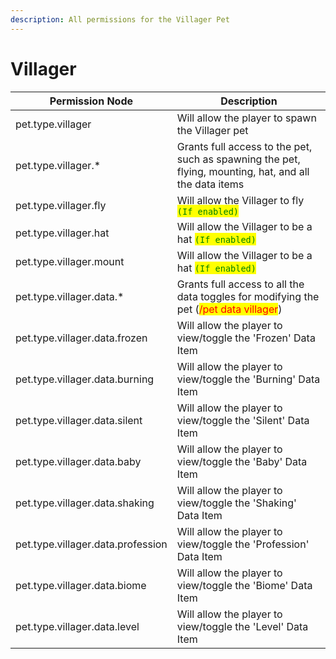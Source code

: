```yaml
---
description: All permissions for the Villager Pet
---
```



# Villager
| Permission Node | Description |
| - | - |
| pet.type.villager | Will allow the player to spawn the Villager pet |
| pet.type.villager.* | Grants full access to the pet, such as spawning the pet, flying, mounting, hat, and all the data items |
| pet.type.villager.fly | Will allow the Villager to fly <mark style="color:green;">`(If enabled)`</mark> |
| pet.type.villager.hat | Will allow the Villager to be a hat <mark style="color:green;">`(If enabled)`</mark> |
| pet.type.villager.mount | Will allow the Villager to be a hat <mark style="color:green;">`(If enabled)`</mark> |
| pet.type.villager.data.* | Grants full access to all the data toggles for modifying the pet (<mark style="color:red;">/pet data villager</mark>) |
| pet.type.villager.data.frozen | Will allow the player to view/toggle the 'Frozen' Data Item |
| pet.type.villager.data.burning | Will allow the player to view/toggle the 'Burning' Data Item |
| pet.type.villager.data.silent | Will allow the player to view/toggle the 'Silent' Data Item |
| pet.type.villager.data.baby | Will allow the player to view/toggle the 'Baby' Data Item |
| pet.type.villager.data.shaking | Will allow the player to view/toggle the 'Shaking' Data Item |
| pet.type.villager.data.profession | Will allow the player to view/toggle the 'Profession' Data Item |
| pet.type.villager.data.biome | Will allow the player to view/toggle the 'Biome' Data Item |
| pet.type.villager.data.level | Will allow the player to view/toggle the 'Level' Data Item |

